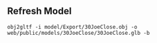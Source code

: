 ## Refresh Model

```
obj2gltf -i model/Export/30JoeClose.obj -o web/public/models/30JoeClose/30JoeClose.glb -b
```
